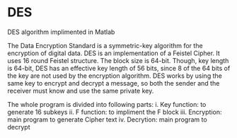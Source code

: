 # DES
DES algorithm implimented in Matlab

The Data Encryption Standard is a symmetric-key algorithm for the encryption of digital data.
DES is an implementation of a Feistel Cipher. It uses 16 round Feistel structure. The block size is 64-bit. Though, key length is 64-bit, DES has an effective key length of 56 bits, since 8 of the 64 bits of the key are not used by the encryption algorithm.
DES works by using the same key to encrypt and decrypt a message, so both the sender and the receiver must know and use the same private key.

The whole program is divided into following parts:
i.   Key function: to generate 16 subkeys
ii.  F function: to impliment the F block
iii. Encryption: main program to generate Cipher text
iv.  Decrytion: main program to decrypt
